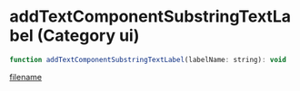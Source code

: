 # addTextComponentSubstringTextLabel (Category ui)

```js
function addTextComponentSubstringTextLabel(labelName: string): void
```

[filename](addTextComponentSubstringTextLabel_m.md ':include')